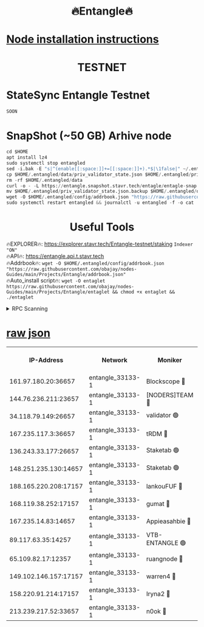 <h1 align="center"> 🔥Entangle🔥</h1>

[Node installation instructions](https://github.com/obajay/nodes-Guides/tree/main/Projects/Entangle)
=

<h1 align="center"> TESTNET</h1>

# StateSync Entangle Testnet
```python
SOON
```
# SnapShot (~50 GB) Arhive node
```python
cd $HOME
apt install lz4
sudo systemctl stop entangled
sed -i.bak -E "s|^(enable[[:space:]]+=[[:space:]]+).*$|\1false|" ~/.entangled/config/config.toml
cp $HOME/.entangled/data/priv_validator_state.json $HOME/.entangled/priv_validator_state.json.backup
rm -rf $HOME/.entangled/data
curl -o - -L https://entangle.snapshot.stavr.tech/entagle/entagle-snap.tar.lz4 | lz4 -c -d - | tar -x -C $HOME/.entangled --strip-components 2
mv $HOME/.entangled/priv_validator_state.json.backup $HOME/.entangled/data/priv_validator_state.json
wget -O $HOME/.entangled/config/addrbook.json "https://raw.githubusercontent.com/obajay/nodes-Guides/main/Projects/Entangle/addrbook.json"
sudo systemctl restart entangled && journalctl -u entangled -f -o cat
```
 <h1 align="center"> Useful Tools</h1>
 
🔥EXPLORER🔥: https://explorer.stavr.tech/Entangle-testnet/staking        `Indexer "ON"` \
🔥API🔥:      https://entangle.api.t.stavr.tech \
🔥Addrbook🔥: ```wget -O $HOME/.entangled/config/addrbook.json "https://raw.githubusercontent.com/obajay/nodes-Guides/main/Projects/Entangle/addrbook.json"``` \
🔥Auto_install script🔥:  `wget -O entaglet https://raw.githubusercontent.com/obajay/nodes-Guides/main/Projects/Entangle/entaglet && chmod +x entaglet && ./entaglet`


<details>
<summary>RPC Scanning</summary>

<h2 align="center"> We scan nodes in real time every 4 hours. And we provide the final result of RPC endpoints.
We cannot influence the operation of these nodes in any way. </h2>


```python
If Voting Power is higher than 0 --> then the Node is a validator of the network and may be subject to attack and be a potential threat to the chain.
```
```python
We marked such validators with a red symbol
```

</details>

[raw json](https://rpc-check.entangt.stavr.tech/entangt/rpc-entangt-result.json)
=


<table><tr><th>IP-Address</th><th>Network</th><th>Moniker</th><th>Latest Block Height</th><th>Earliest Block Height</th><th>Catching Up</th><th>Tx Index</th><th>Voting Power</th><th>Scan Time</th></tr><tr><td>161.97.180.20:36657</td><td>entangle_33133-1</td><td>Blockscope 🔴</td><td>1694768</td><td>1</td><td>False</td><td>off</td><td>259586473635098</td><td>2024-01-15T11:24:49.321345160UTC</td></tr><tr><td>144.76.236.211:23657</td><td>entangle_33133-1</td><td>[NODERS]TEAM 🔴</td><td>1694770</td><td>1</td><td>False</td><td>off</td><td>47049700500000000</td><td>2024-01-15T11:25:01.687072245UTC</td></tr><tr><td>34.118.79.149:26657</td><td>entangle_33133-1</td><td>validator 🟢</td><td>1694771</td><td>1</td><td>False</td><td>on</td><td>0</td><td>2024-01-15T11:25:08.833832641UTC</td></tr><tr><td>167.235.117.3:36657</td><td>entangle_33133-1</td><td>tRDM 🔴</td><td>1694771</td><td>1</td><td>False</td><td>on</td><td>156936948832723</td><td>2024-01-15T11:25:09.804038256UTC</td></tr><tr><td>136.243.33.177:26657</td><td>entangle_33133-1</td><td>Staketab 🟢</td><td>1694771</td><td>660001</td><td>False</td><td>on</td><td>0</td><td>2024-01-15T11:25:03.949722984UTC</td></tr><tr><td>148.251.235.130:14657</td><td>entangle_33133-1</td><td>Staketab 🟢</td><td>1694768</td><td>660801</td><td>False</td><td>on</td><td>0</td><td>2024-01-15T11:24:49.040294679UTC</td></tr><tr><td>188.165.220.208:17157</td><td>entangle_33133-1</td><td>lankouFUF 🔴</td><td>1694768</td><td>725001</td><td>False</td><td>on</td><td>180899900000002</td><td>2024-01-15T11:24:54.471940927UTC</td></tr><tr><td>168.119.38.252:17157</td><td>entangle_33133-1</td><td>gumat 🔴</td><td>1694768</td><td>962001</td><td>False</td><td>on</td><td>314013548351851</td><td>2024-01-15T11:24:54.116239142UTC</td></tr><tr><td>167.235.14.83:14657</td><td>entangle_33133-1</td><td>Appieasahbie 🔴</td><td>1694771</td><td>1076001</td><td>False</td><td>on</td><td>44568809900999996</td><td>2024-01-15T11:25:09.486466105UTC</td></tr><tr><td>89.117.63.35:14257</td><td>entangle_33133-1</td><td>VTB-ENTANGLE 🟢</td><td>1694769</td><td>1162001</td><td>False</td><td>off</td><td>0</td><td>2024-01-15T11:24:59.008479170UTC</td></tr><tr><td>65.109.82.17:12357</td><td>entangle_33133-1</td><td>ruangnode 🔴</td><td>1694768</td><td>1312001</td><td>False</td><td>off</td><td>320450335362747</td><td>2024-01-15T11:24:49.716849364UTC</td></tr><tr><td>149.102.146.157:17157</td><td>entangle_33133-1</td><td>warren4 🔴</td><td>1694770</td><td>1436001</td><td>False</td><td>on</td><td>454417023854259</td><td>2024-01-15T11:25:01.450059694UTC</td></tr><tr><td>158.220.91.214:17157</td><td>entangle_33133-1</td><td>Iryna2 🔴</td><td>1694771</td><td>1440001</td><td>False</td><td>on</td><td>278277208343724</td><td>2024-01-15T11:25:09.140984388UTC</td></tr><tr><td>213.239.217.52:33657</td><td>entangle_33133-1</td><td>n0ok 🔴</td><td>1694771</td><td>1594771</td><td>False</td><td>off</td><td>46574292273662988</td><td>2024-01-15T11:25:08.378997520UTC</td></tr></table>

